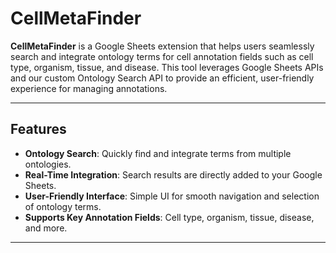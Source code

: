 # CellMetaFinder

**CellMetaFinder** is a Google Sheets extension that helps users seamlessly search and integrate ontology terms for cell annotation fields such as cell type, organism, tissue, and disease. This tool leverages Google Sheets APIs and our custom Ontology Search API to provide an efficient, user-friendly experience for managing annotations.

---

## Features

- **Ontology Search**: Quickly find and integrate terms from multiple ontologies.
- **Real-Time Integration**: Search results are directly added to your Google Sheets.
- **User-Friendly Interface**: Simple UI for smooth navigation and selection of ontology terms.
- **Supports Key Annotation Fields**: Cell type, organism, tissue, disease, and more.

---
